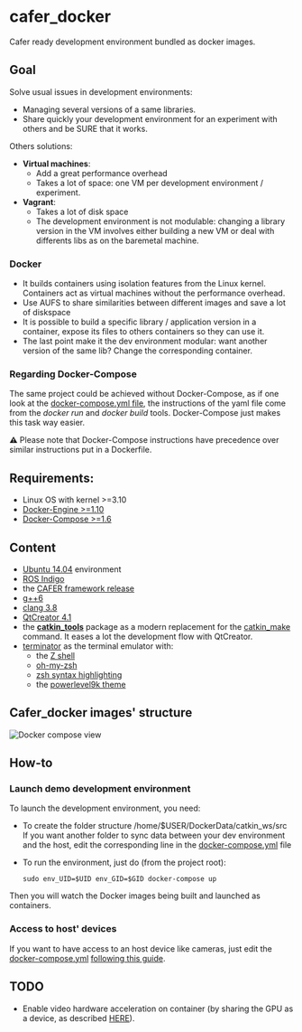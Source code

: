 # cafer_docker
Cafer ready development environment bundled as docker images.

## Goal

Solve usual issues in development environments:
- Managing several versions of a same libraries.
- Share quickly your development environment for an experiment with others and be SURE that it works.

Others solutions:
- **Virtual machines**:
    - Add a great performance overhead
    - Takes a lot of space: one VM per development environment / experiment.
- **Vagrant**:
  - Takes a lot of disk space
  - The development environment is not modulable: changing a library version in the VM involves either building a new VM or deal with differents libs as on the baremetal machine.

### **Docker**
- It builds containers using isolation features from the Linux kernel. Containers act as virtual machines without the performance overhead.
- Use AUFS to share similarities between different images and save a lot of diskspace
- It is possible to build a specific library / application version in a container, expose its files to others containers so they can use it.
- The last point make it the dev environment modular: want another version of the same lib? Change the corresponding container.

### Regarding Docker-Compose

The same project could be achieved without Docker-Compose, as if one look at the [docker-compose.yml file](https://github.com/robotsthatdream/cafer_docker/blob/master/docker-compose.yml),
the instructions of the yaml file come from the *docker run* and *docker build* tools. Docker-Compose just makes this task way easier.

**⚠** Please note that Docker-Compose instructions have precedence over similar instructions put in a Dockerfile.

## Requirements:

- Linux OS with kernel >=3.10
- [Docker-Engine >=1.10](https://docs.docker.com/engine/installation/)
- [Docker-Compose >=1.6](https://docs.docker.com/compose/install/)

## Content

- [Ubuntu 14.04](http://gnometerminator.blogspot.fr/p/introduction.html) environment
- [ROS Indigo](http://wiki.ros.org/indigo)
- the [CAFER framework release](https://github.com/robotsthatdream/cafer)
- [g++6](https://gcc.gnu.org/gcc-6/)
- [clang 3.8](http://llvm.org/releases/3.8.0/tools/clang/docs/ReleaseNotes.html)
- [QtCreator 4.1](https://blog.qt.io/blog/2016/08/25/qt-creator-4-1-0-released/)
- the [**catkin_tools**](https://catkin-tools.readthedocs.io/en/latest/) package as a modern replacement for the [catkin_make](http://wiki.ros.org/catkin/commands/catkin_make) command. It eases a lot the development flow with QtCreator.
- [terminator](http://gnometerminator.blogspot.fr/p/introduction.html) as the terminal emulator with:
    - the [Z shell](http://zsh.sourceforge.net/)
    - [oh-my-zsh](https://github.com/robbyrussell/oh-my-zsh)
    - [zsh syntax highlighting](https://github.com/zsh-users/zsh-syntax-highlighting)
    - the [powerlevel9k theme](https://github.com/bhilburn/powerlevel9k)

## Cafer_docker images' structure

![Docker compose view](http://gdurl.com/hMNV)

## How-to
### Launch demo development environment

To launch the development environment, you need:
- To create the folder structure /home/$USER/DockerData/catkin_ws/src 
  If you want another folder to sync data between your dev environment and the host, edit the corresponding line in the [docker-compose.yml](https://github.com/robotsthatdream/cafer_docker/blob/master/docker-compose.yml#L30) file
- To run the environment, just do (from the project root):

    ```Shell
    sudo env_UID=$UID env_GID=$GID docker-compose up
    ```

Then you will watch the Docker images being built and launched as containers.

### Access to host' devices
If you want to have access to an host device like cameras, just edit the [docker-compose.yml](https://github.com/robotsthatdream/cafer_docker/blob/master/docker-compose.yml) [following this guide](https://docs.docker.com/compose/compose-file/#devices).

## TODO

- Enable video hardware acceleration on container (by sharing the GPU as a device, as described [HERE](http://wiki.ros.org/docker/Tutorials/Hardware%20Acceleration)).



